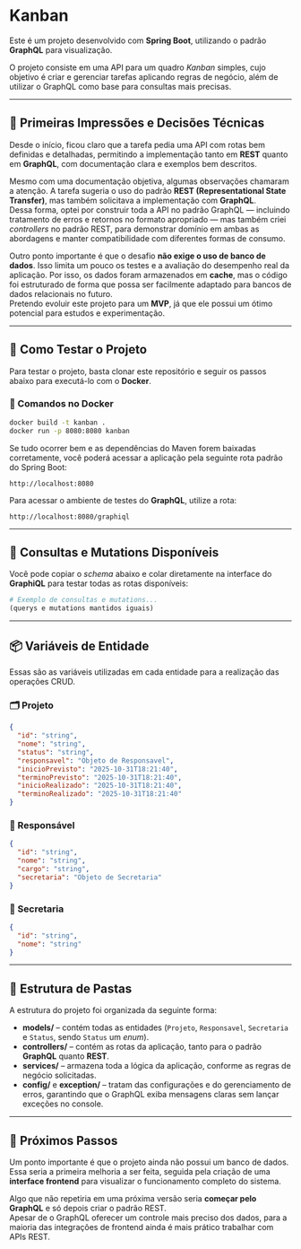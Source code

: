 # Kanban

Este é um projeto desenvolvido com **Spring Boot**, utilizando o padrão **GraphQL** para visualização.

O projeto consiste em uma API para um quadro *Kanban* simples, cujo objetivo é criar e gerenciar tarefas aplicando regras de negócio, além de utilizar o GraphQL como base para consultas mais precisas.

---

## 🧠 Primeiras Impressões e Decisões Técnicas

Desde o início, ficou claro que a tarefa pedia uma API com rotas bem definidas e detalhadas, permitindo a implementação tanto em **REST** quanto em **GraphQL**, com documentação clara e exemplos bem descritos.

Mesmo com uma documentação objetiva, algumas observações chamaram a atenção. A tarefa sugeria o uso do padrão **REST (Representational State Transfer)**, mas também solicitava a implementação com **GraphQL**.  
Dessa forma, optei por construir toda a API no padrão GraphQL — incluindo tratamento de erros e retornos no formato apropriado — mas também criei *controllers* no padrão REST, para demonstrar domínio em ambas as abordagens e manter compatibilidade com diferentes formas de consumo.

Outro ponto importante é que o desafio **não exige o uso de banco de dados**. Isso limita um pouco os testes e a avaliação do desempenho real da aplicação. Por isso, os dados foram armazenados em **cache**, mas o código foi estruturado de forma que possa ser facilmente adaptado para bancos de dados relacionais no futuro.  
Pretendo evoluir este projeto para um **MVP**, já que ele possui um ótimo potencial para estudos e experimentação.

---

## 🚀 Como Testar o Projeto

Para testar o projeto, basta clonar este repositório e seguir os passos abaixo para executá-lo com o **Docker**.

### 🐳 Comandos no Docker

```bash
docker build -t kanban .
docker run -p 8080:8080 kanban
```

Se tudo ocorrer bem e as dependências do Maven forem baixadas corretamente, você poderá acessar a aplicação pela seguinte rota padrão do Spring Boot:

```
http://localhost:8080
```

Para acessar o ambiente de testes do **GraphQL**, utilize a rota:

```
http://localhost:8080/graphiql
```

---

## 🔗 Consultas e Mutations Disponíveis

Você pode copiar o *schema* abaixo e colar diretamente na interface do **GraphiQL** para testar todas as rotas disponíveis:

```graphql
# Exemplo de consultas e mutations...
(querys e mutations mantidos iguais)
```

---

## 📦 Variáveis de Entidade

Essas são as variáveis utilizadas em cada entidade para a realização das operações CRUD.

### 🗂️ Projeto
```json
{
  "id": "string",
  "nome": "string",
  "status": "string",
  "responsavel": "Objeto de Responsavel",
  "inicioPrevisto": "2025-10-31T18:21:40",
  "terminoPrevisto": "2025-10-31T18:21:40",
  "inicioRealizado": "2025-10-31T18:21:40",
  "terminoRealizado": "2025-10-31T18:21:40"
}
```

### 👤 Responsável
```json
{
  "id": "string",
  "nome": "string",
  "cargo": "string",
  "secretaria": "Objeto de Secretaria"
}
```

### 🏢 Secretaria
```json
{
  "id": "string",
  "nome": "string"
}
```

---

## 🧱 Estrutura de Pastas

A estrutura do projeto foi organizada da seguinte forma:

- **models/** – contém todas as entidades (`Projeto`, `Responsavel`, `Secretaria` e `Status`, sendo `Status` um *enum*).  
- **controllers/** – contém as rotas da aplicação, tanto para o padrão **GraphQL** quanto **REST**.  
- **services/** – armazena toda a lógica da aplicação, conforme as regras de negócio solicitadas.  
- **config/** e **exception/** – tratam das configurações e do gerenciamento de erros, garantindo que o GraphQL exiba mensagens claras sem lançar exceções no console.

---

## 🔮 Próximos Passos

Um ponto importante é que o projeto ainda não possui um banco de dados. Essa seria a primeira melhoria a ser feita, seguida pela criação de uma **interface frontend** para visualizar o funcionamento completo do sistema.

Algo que não repetiria em uma próxima versão seria **começar pelo GraphQL** e só depois criar o padrão REST.  
Apesar de o GraphQL oferecer um controle mais preciso dos dados, para a maioria das integrações de frontend ainda é mais prático trabalhar com APIs REST.
